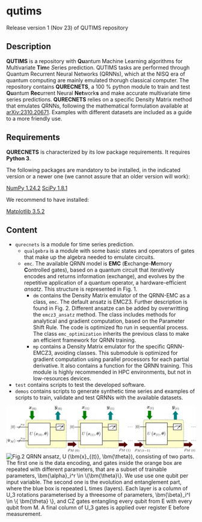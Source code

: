 # qutims
Release version 1 (Nov 23) of QUTIMS repository 

## Description
**QUTIMS** is a repository with **Qu**antum Machine Learning algorithms for Multivariate **Tim**e *S*eries prediction.
QUTIMS tasks are performed through Quantum Recurrent Neural Networks (QRNNs), which at the NISQ era of quantum computing are mainly emulated thorugh classical computer.
The repository contains **QURECNETS**, a 100 \% python module to train and test **Qu**antum **Rec**urrent Neural **Net**work**s** and make accurate multivariate time series predictions.
**QURECNETS** relies on a specific Density Matrix method that emulates QRNNs, following the mathematical formulation available at [arXiv:2310.20671](https://arxiv.org/abs/2310.20671).
Examples with different datasets are included as a guide to a more friendly use.

## Requirements
**QURECNETS** is characterized by its low package requirements. It requires **Python 3**.

The following packages are mandatory to be installed, in the indicated version or a newer one (we cannot assure that an older version will work):

[NumPy 1.24.2](https://numpy.org/doc/stable/release/1.24.2-notes.html)
[SciPy 1.8.1](https://docs.scipy.org/doc/scipy-1.8.1/index.html)

We recommend to have installed:

[Matplotlib 3.5.2](https://matplotlib.org/3.5.3/users/index.html)

## Content
- `qurecnets` is a module for time series prediction.
    - `qualgebra` is a module with some basic states and operators of gates that make up the algebra needed to emulate circuits.
    - `emc`. The available QRNN model is **EMC** (**E**xchange-**M**emory **C**ontrolled gates), based on a quantum circuit that iteratively encodes and returns information (exchange), and evolves by the repetitive application of a quantum operator, a hardware-efficient *ansatz*. This structure is represented in Fig. 1.
        - `dm` contains the Density Matrix emulator of the QRNN-EMC as a class, `emc`. The default ansatz is EMCZ3. Further description is found in Fig. 2. Different ansatze can be added by overwritting the `emcz3_ansatz` method. The class includes methods for analytical and gradient computation, based on the Parameter Shift Rule. The code is optimized fto run in sequential process. The class `emc_optimization` inherits the previous class to make an efficient framework for QRNN training.
        - `mp` contains a Density Matrix emulator for the specific QRNN-EMCZ3, avoiding classes. This submodule is optimized for gradient computation using parallel processors for each partial derivative. It also contains a function for the QRNN training. This module is highly recommended in HPC environments, but not in low-resources devices.
- `test` contains scripts to test the developed software.
- `demos` contains scripts to generate synthetic time series and examples of scripts to train, validate and test QRNNs with the available datasets.
     
![***Fig.1*** General form of the QRNN circuit. Arrows show the information flux.](.images/quantum_circuit.png "***Fig.1*** General form of the QRNN circuit. Arrows show the information flux.")
![***Fig.2*** QRNN ansatz, $U (\bm{x}_{(t)}, \bm{\theta})$, consisting of two parts. The first one is the data encoding, and gates inside the orange box are repeated with different parameters, that are a subset of trainable parameters, $\bm{\alpha}_i^r \in \{\bm{\theta}\}$. We use use one qubit per input variable. The second one is the evolution and entanglement part, where the blue box is repeated $L$ times (layers). Each layer is a column of $U_3$ rotations parameterised by a threesome of parameters, $\bm{\beta}_i^l \in \{ \bm{\theta} \}$, and CZ gates entangling every qubit from E with every qubit from M. A final column of $U_3$ gates is applied over register E before measurement.](.images/quantum_ansatz.png "***Fig.2*** QRNN ansatz, $U (\bm{x}_{(t)}, \bm{\theta})$, consisting of two parts. The first one is the data encoding, and gates inside the orange box are repeated with different parameters, that are a subset of trainable parameters, $\bm{\alpha}_i^r \in \{\bm{\theta}\}$. We use use one qubit per input variable. The second one is the evolution and entanglement part, where the blue box is repeated $L$ times (layers). Each layer is a column of $U_3$ rotations parameterised by a threesome of parameters, $\bm{\beta}_i^l \in \{ \bm{\theta} \}$, and CZ gates entangling every qubit from E with every qubit from M. A final column of $U_3$ gates is applied over register E before measurement.")

